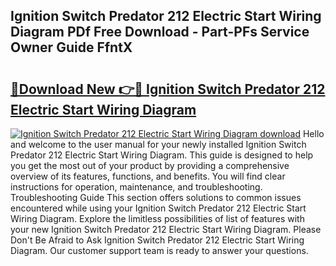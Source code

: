 ## Ignition Switch Predator 212 Electric Start Wiring Diagram PDf Free Download - Part-PFs Service Owner Guide FfntX

# <h2><a href="http://dfrttc.blite.top/?on=Ignition+Switch+Predator+212+Electric+Start+Wiring+Diagram">🔗Download New 👉🔴 Ignition Switch Predator 212 Electric Start Wiring Diagram</a></h2>

[![Ignition Switch Predator 212 Electric Start Wiring Diagram download](https://i.imgur.com/lujVjoI.png)](http://dfrttc.blite.top/?on=Ignition+Switch+Predator+212+Electric+Start+Wiring+Diagram)
Hello and welcome to the user manual for your newly installed Ignition Switch Predator 212 Electric Start Wiring Diagram. This guide is designed to help you get the most out of your product by providing a comprehensive overview of its features, functions, and benefits. You will find clear instructions for operation, maintenance, and troubleshooting. Troubleshooting Guide This section offers solutions to common issues encountered while using your Ignition Switch Predator 212 Electric Start Wiring Diagram. Explore the limitless possibilities of list of features with your new Ignition Switch Predator 212 Electric Start Wiring Diagram. Please Don't Be Afraid to Ask Ignition Switch Predator 212 Electric Start Wiring Diagram. Our customer support team is ready to answer your questions.
